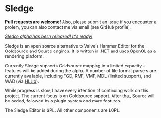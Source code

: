 Sledge
======

**Pull requests are welcome!** Also, please submit an issue if you encounter a prolem, you can also contact me via email (see GitHub profile).

*[Sledge alpha has been released! It's ready!][2]*

Sledge is an open source alternative to Valve's Hammer Editor for the Goldsource and Source engines. It is written in .NET and uses OpenGL as a rendering platform.

Currently Sledge supports Goldsource mapping in a limited capacity - features will be added during the alpha. A number of file format parsers are currently available, including FGD, RMF, VMF, MDL (limited support), and WAD (via [HLLib][1]).

While progress is slow, I have every intention of continuing work on this project. The current focus is on Goldsource support. After that, Source will be added, followed by a plugin system and more features.

The Sledge Editor is GPL. All other components are LGPL.

[1]: http://nemesis.thewavelength.net/index.php?p=35
[2]: http://sledge-editor.com/